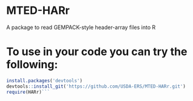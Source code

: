 # MTED-HARr
A package to read GEMPACK-style header-array files into R

# To use in your code you can try the following: 
```R
install.packages('devtools')
devtools::install_git('https://github.com/USDA-ERS/MTED-HARr.git')
require(HARr)```
